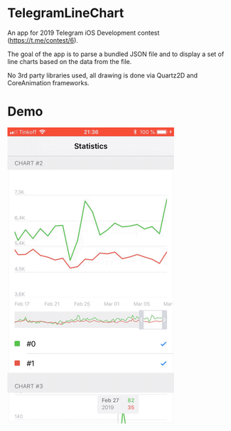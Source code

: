 # TelegramLineChart

An app for 2019 Telegram iOS Development contest (https://t.me/contest/6).

The goal of the app is to parse a bundled JSON file and to display a set of line charts based on the data from the file.

No 3rd party libraries used, all drawing is done via Quartz2D and CoreAnimation frameworks.

# Demo

![Line Charts Animation Demo](demo/demo.gif)